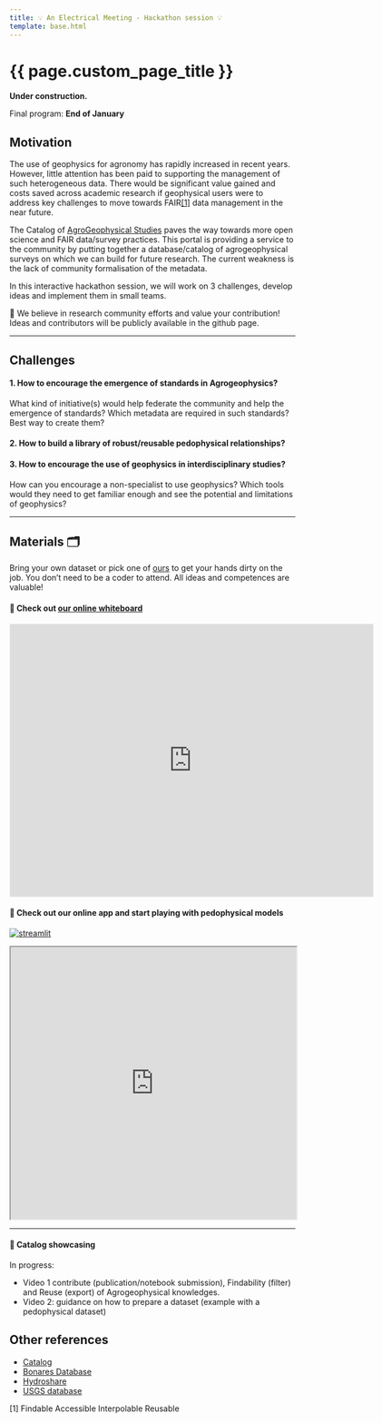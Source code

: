 ```yaml
---
title: 💡 An Electrical Meeting - Hackathon session 💡
template: base.html
---
```


# {{ page.custom_page_title }}


<div class="callout">

<i class="fa fa-paint-roller fa-lg me-2" aria-hidden="true"></i>
**Under construction.**

Final program: **End of January**
 
</div>

## Motivation

<p>
The use of geophysics for agronomy has rapidly increased in recent years. However, little attention has been paid to supporting the management of such heterogeneous data. There would be significant value gained and costs saved across academic research if geophysical users were to address key challenges to move towards FAIR<a href="#section1">[1]</a> data management in the near future.
</p>

The Catalog of [AgroGeophysical Studies](https://agrogeophy.github.io/catalog/) paves the way towards more open science and FAIR data/survey practices. This portal is providing a service to the community by putting together a database/catalog of agrogeophysical surveys on which we can build for future research. The current weakness is the lack of community formalisation of the metadata.


In this interactive hackathon session, we will work on 3 challenges, develop ideas and implement them in small teams. 

<div class="callout callout-warning">
📢 We believe in research community efforts and value your contribution! Ideas and contributors will be publicly available in the github page.
</div>

<hr />

## Challenges

<div class="callout">

#### 1. How to encourage the emergence of standards in Agrogeophysics?

What kind of initiative(s) would help federate the community and help the emergence of standards? Which metadata are required in such standards? Best way to create them?


#### 2. How to build a library of robust/reusable pedophysical relationships? 



#### 3. How to encourage the use of geophysics in interdisciplinary studies?

How can you encourage a non-specialist to use geophysics? Which tools would they need to get familiar enough and see the potential and limitations of geophysics? 

</div>


<hr />

## Materials 🗂️

Bring your own dataset or pick one of [ours](https://github.com/agrogeophy/2nd_agrogeophysics_seminar/tree/main/interactive_session/exemple_datasets) to get your hands dirty on the job. You don’t need to be a coder to attend. All ideas and competences are valuable!

<div class="callout callout-warning">

#### 📌 Check out <a href="https://app.mural.co/t/agricultureandgeophysicsanel4868/m/agricultureandgeophysicsanel4868/1642978254428/a4400c7ebb551658df7a2144d86b212c2f07a3ff?sender=ub1ebcd41182e1f5350b00478" target="_blank"> our online whiteboard</a> 
</div>

<iframe src='https://app.mural.co/embed/0bca7e20-c847-4af1-8ae5-9641a69240ec'
        width='100%'
        height='480px'
        style='min-width: 640px; min-height: 480px; background-color: #f4f4f4; border: 1px solid #efefef'
        sandbox='allow-same-origin allow-scripts allow-modals allow-popups allow-popups-to-escape-sandbox'>
</iframe>


<br>

<div class="callout callout-warning">

#### 📌 Check out  our online app and start playing with pedophysical models


[![streamlit](https://static.streamlit.io/badges/streamlit_badge_black_white.svg)](https://share.streamlit.io/yourGitHubName/yourRepo/yourApp/)



</div>


 
 <iframe src="https://share.streamlit.io/benjmy/ert_swc_board/main/app.py" width="100%" height="480px">
  <p>Your browser does not support iframes.</p>
</iframe>


<br>
<hr />


<div class="callout callout-warning">

#### 📌 Catalog showcasing

In progress:
- Video 1 contribute (publication/notebook submission), Findability (filter) and Reuse (export) of Agrogeophysical knowledges.
- Video 2: guidance on how to prepare a dataset (example with a pedophysical dataset) 
</div>


 
## Other references


- <a href="https://agrogeophy.github.io/catalog/" target="_blank">Catalog</a>
- <a href="https://datenzentrum.bonares.de/research-data.php" target="_blank">Bonares Database</a>
- <a href="https://www.hydroshare.org/" target="_blank">Hydroshare</a>
- <a href="https://www.usgs.gov/data-management/overview-data-management " target="_blank">USGS database</a>


<p id="section1">[1] Findable Accessible Interpolable Reusable </p>




